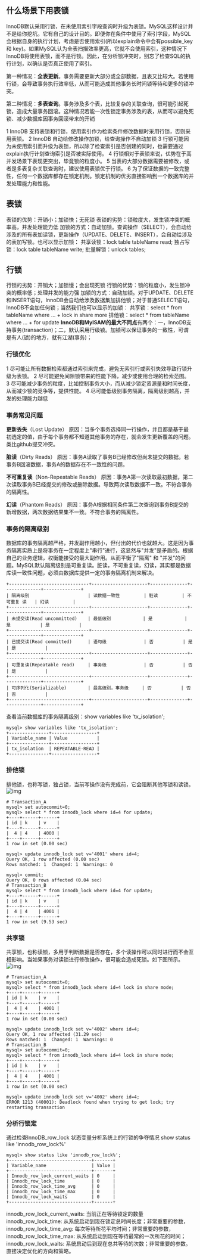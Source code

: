 ## 什么场景下用表锁

InnoDB默认采用行锁，在未使用索引字段查询时升级为表锁。MySQL这样设计并不是给你挖坑。它有自己的设计目的。即便你在条件中使用了索引字段，MySQL会根据自身的执行计划，考虑是否使用索引(所以explain命令中会有possible_key 和 key)。如果MySQL认为全表扫描效率更高，它就不会使用索引，这种情况下InnoDB将使用表锁，而不是行锁。因此，在分析锁冲突时，别忘了检查SQL的执行计划，以确认是否真正使用了索引。

第一种情况：**全表更新**。事务需要更新大部分或全部数据，且表又比较大。若使用行锁，会导致事务执行效率低，从而可能造成其他事务长时间锁等待和更多的锁冲突。

第二种情况：**多表查询**。事务涉及多个表，比较复杂的关联查询，很可能引起死锁，造成大量事务回滚。这种情况若能一次性锁定事务涉及的表，从而可以避免死锁、减少数据库因事务回滚带来的开销

1 InnoDB 支持表锁和行锁，使用索引作为检索条件修改数据时采用行锁，否则采用表锁。
2 InnoDB 自动给修改操作加锁，给查询操作不自动加锁
3 行锁可能因为未使用索引而升级为表锁，所以除了检查索引是否创建的同时，也需要通过explain执行计划查询索引是否被实际使用。
4 行锁相对于表锁来说，优势在于高并发场景下表现更突出，毕竟锁的粒度小。
5 当表的大部分数据需要被修改，或者是多表复杂关联查询时，建议使用表锁优于行锁。
6 为了保证数据的一致完整性，任何一个数据库都存在锁定机制。锁定机制的优劣直接影响到一个数据库的并发处理能力和性能。

## 表锁

表锁的优势：开销小；加锁快；无死锁
表锁的劣势：锁粒度大，发生锁冲突的概率高，并发处理能力低
加锁的方式：自动加锁。查询操作（SELECT），会自动给涉及的所有表加读锁，更新操作（UPDATE、DELETE、INSERT），会自动给涉及的表加写锁。也可以显示加锁：
共享读锁：lock table tableName read;
独占写锁：lock table tableName write;
批量解锁：unlock tables;

## 行锁

行锁的劣势：开销大；加锁慢；会出现死锁
行锁的优势：锁的粒度小，发生锁冲突的概率低；处理并发的能力强
加锁的方式：自动加锁。对于UPDATE、DELETE和INSERT语句，InnoDB会自动给涉及数据集加排他锁；对于普通SELECT语句，InnoDB不会加任何锁；当然我们也可以显示的加锁：
共享锁：select * from tableName where ... + lock in share more
排他锁：select * from tableName where ... + for update 
**InnoDB和MyISAM的最大不同点**有两个：一，InnoDB支持事务(transaction)；二，默认采用行级锁。加锁可以保证事务的一致性，可谓是有人(锁)的地方，就有江湖(事务)；

### 行锁优化

1 尽可能让所有数据检索都通过索引来完成，避免无索引行或索引失效导致行锁升级为表锁。
2 尽可能避免间隙锁带来的性能下降，减少或使用合理的检索范围。
3 尽可能减少事务的粒度，比如控制事务大小，而从减少锁定资源量和时间长度，从而减少锁的竞争等，提供性能。
4 尽可能低级别事务隔离，隔离级别越高，并发的处理能力越低



### 事务常见问题

**更新丢失**（Lost Update）
原因：当多个事务选择同一行操作，并且都是基于最初选定的值，由于每个事务都不知道其他事务的存在，就会发生更新覆盖的问题。类比github提交冲突。

**脏读**（Dirty Reads）
原因：事务A读取了事务B已经修改但尚未提交的数据。若事务B回滚数据，事务A的数据存在不一致性的问题。

**不可重复读**（Non-Repeatable Reads）
原因：事务A第一次读取最初数据，第二次读取事务B已经提交的修改或删除数据。导致两次读取数据不一致。不符合事务的隔离性。

**幻读**（Phantom Reads）
原因：事务A根据相同条件第二次查询到事务B提交的新增数据，两次数据结果集不一致。不符合事务的隔离性。

### 事务的隔离级别

数据库的事务隔离越严格，并发副作用越小，但付出的代价也就越大。这是因为事务隔离实质上是将事务在一定程度上"串行"进行，这显然与"并发"是矛盾的。根据自己的业务逻辑，权衡能接受的最大副作用。从而平衡了"隔离" 和 "并发"的问题。MySQL默认隔离级别是可重复读。脏读，不可重复读，幻读，其实都是数据库读一致性问题，必须由数据库提供一定的事务隔离机制来解决。

```mysql
+------------------------------+---------------------+--------------+--------------+--------------+
| 隔离级别                      | 读数据一致性         | 脏读         | 不可重复 读   | 幻读         |
+------------------------------+---------------------+--------------+--------------+--------------+
| 未提交读(Read uncommitted)    | 最低级别            | 是            | 是           | 是           | 
+------------------------------+---------------------+--------------+--------------+--------------+
| 已提交读(Read committed)      | 语句级              | 否           | 是           | 是           |
+------------------------------+---------------------+--------------+--------------+--------------+
| 可重复读(Repeatable read)     | 事务级              | 否           | 否           | 是           |
+------------------------------+---------------------+--------------+--------------+--------------+
| 可序列化(Serializable)        | 最高级别，事务级     | 否           | 否           | 否           |
+------------------------------+---------------------+--------------+--------------+--------------+
```

查看当前数据库的事务隔离级别：show variables like 'tx_isolation';

```mysql
mysql> show variables like 'tx_isolation';
+---------------+-----------------+
| Variable_name | Value           |
+---------------+-----------------+
| tx_isolation  | REPEATABLE-READ |
+---------------+-----------------+
```

### 排他锁

排他锁，也称写锁，独占锁，当前写操作没有完成前，它会阻断其他写锁和读锁。
![img](assets/160df13cc9e5d70e)

```mysql
# Transaction_A
mysql> set autocommit=0;
mysql> select * from innodb_lock where id=4 for update;
+----+------+------+
| id | k    | v    |
+----+------+------+
|  4 | 4    | 4000 |
+----+------+------+
1 row in set (0.00 sec)

mysql> update innodb_lock set v='4001' where id=4;
Query OK, 1 row affected (0.00 sec)
Rows matched: 1  Changed: 1  Warnings: 0

mysql> commit;
Query OK, 0 rows affected (0.04 sec)
# Transaction_B
mysql> select * from innodb_lock where id=4 for update;
+----+------+------+
| id | k    | v    |
+----+------+------+
|  4 | 4    | 4001 |
+----+------+------+
1 row in set (9.53 sec)
```

### 共享锁

共享锁，也称读锁，多用于判断数据是否存在，多个读操作可以同时进行而不会互相影响。当如果事务对读锁进行修改操作，很可能会造成死锁。如下图所示。
![img](assets/160df13cd5156062)

```mysql
# Transaction_A
mysql> set autocommit=0;
mysql> select * from innodb_lock where id=4 lock in share mode;
+----+------+------+
| id | k    | v    |
+----+------+------+
|  4 | 4    | 4001 |
+----+------+------+
1 row in set (0.00 sec)

mysql> update innodb_lock set v='4002' where id=4;
Query OK, 1 row affected (31.29 sec)
Rows matched: 1  Changed: 1  Warnings: 0
# Transaction_B
mysql> set autocommit=0;
mysql> select * from innodb_lock where id=4 lock in share mode;
+----+------+------+
| id | k    | v    |
+----+------+------+
|  4 | 4    | 4001 |
+----+------+------+
1 row in set (0.00 sec)

mysql> update innodb_lock set v='4002' where id=4;
ERROR 1213 (40001): Deadlock found when trying to get lock; try restarting transaction
```

### 分析行锁定

通过检查InnoDB_row_lock 状态变量分析系统上的行锁的争夺情况 show status like 'innodb_row_lock%'

```mysql
mysql> show status like 'innodb_row_lock%';
+-------------------------------+-------+
| Variable_name                 | Value |
+-------------------------------+-------+
| Innodb_row_lock_current_waits | 0     |
| Innodb_row_lock_time          | 0     |
| Innodb_row_lock_time_avg      | 0     |
| Innodb_row_lock_time_max      | 0     |
| Innodb_row_lock_waits         | 0     |
+-------------------------------+-------+
```

innodb_row_lock_current_waits: 当前正在等待锁定的数量
innodb_row_lock_time: 从系统启动到现在锁定总时间长度；非常重要的参数，
innodb_row_lock_time_avg: 每次等待所花平均时间；非常重要的参数，
innodb_row_lock_time_max: 从系统启动到现在等待最常的一次所花的时间；
innodb_row_lock_waits: 系统启动后到现在总共等待的次数；非常重要的参数。直接决定优化的方向和策略。